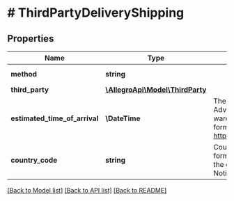 # # ThirdPartyDeliveryShipping

## Properties

Name | Type | Description | Notes
------------ | ------------- | ------------- | -------------
**method** | **string** |  | [optional] [default to 'THIRD_PARTY_DELIVERY']
**third_party** | [**\AllegroApi\Model\ThirdParty**](ThirdParty.md) |  | [optional]
**estimated_time_of_arrival** | **\DateTime** | The estimated date and time of Advance Ship Notice arrival in the warehouse. Provided in [ISO 8601 format](link: https://en.wikipedia.org/wiki/ISO_8601). | [optional]
**country_code** | **string** | Country code in ISO 3166-1 alpha-2 format (two-letter code), which means the country from which Advance Ship Notice is sent. | [optional]

[[Back to Model list]](../../README.md#models) [[Back to API list]](../../README.md#endpoints) [[Back to README]](../../README.md)
